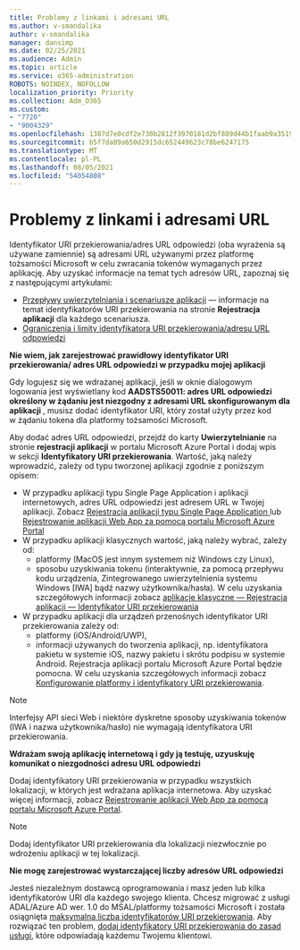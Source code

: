 ```yaml
---
title: Problemy z linkami i adresami URL
ms.author: v-smandalika
author: v-smandalika
manager: dansimp
ms.date: 02/25/2021
ms.audience: Admin
ms.topic: article
ms.service: o365-administration
ROBOTS: NOINDEX, NOFOLLOW
localization_priority: Priority
ms.collection: Adm_O365
ms.custom:
- "7720"
- "9004329"
ms.openlocfilehash: 1387d7e0cdf2e730b2812f3970181d2bf889d44b1faab9a351911840909defb5
ms.sourcegitcommit: b5f7da89a650d2915dc652449623c78be6247175
ms.translationtype: MT
ms.contentlocale: pl-PL
ms.lasthandoff: 08/05/2021
ms.locfileid: "54054808"
---
```

# <a name="issues-with-links-and-urls"></a>Problemy z linkami i adresami URL

Identyfikator URI przekierowania/adres URL odpowiedzi (oba wyrażenia są używane zamiennie) są adresami URL używanymi przez platformę tożsamości Microsoft w celu zwracania tokenów wymaganych przez aplikację. Aby uzyskać informacje na temat tych adresów URL, zapoznaj się z następującymi artykułami:

- [Przepływy uwierzytelniania i scenariusze aplikacji](https://docs.microsoft.com/azure/active-directory/develop/authentication-flows-app-scenarios) — informacje na temat identyfikatorów URI przekierowania na stronie **Rejestracja aplikacji** dla każdego scenariusza.
- [Ograniczenia i limity identyfikatora URI przekierowania/adresu URL odpowiedzi](https://docs.microsoft.com/azure/active-directory/develop/reply-url)

**Nie wiem, jak zarejestrować prawidłowy identyfikator URI przekierowania/ adres URL odpowiedzi w przypadku mojej aplikacji**

Gdy logujesz się we wdrażanej aplikacji, jeśli w oknie dialogowym logowania jest wyświetlany kod **AADSTS50011: adres URL odpowiedzi określony w żądaniu jest niezgodny z adresami URL skonfigurowanym dla aplikacji <your app ID>**, musisz dodać identyfikator URI, który został użyty przez kod w żądaniu tokena dla platformy tożsamości Microsoft.

Aby dodać adres URL odpowiedzi, przejdź do karty **Uwierzytelnianie** na stronie **rejestracji aplikacji** w portalu Microsoft Azure Portal i dodaj wpis w sekcji **Identyfikatory URI przekierowania**. Wartość, jaką należy wprowadzić, zależy od typu tworzonej aplikacji zgodnie z poniższym opisem:

- W przypadku aplikacji typu Single Page Application i aplikacji internetowych, adres URL odpowiedzi jest adresem URL w Twojej aplikacji. Zobacz [Rejestracja aplikacji typu Single Page Application ](https://docs.microsoft.com/azure/active-directory/develop/scenario-spa-app-registration#register-a-redirect-uri) lub [Rejestrowanie aplikacji Web App za pomocą portalu Microsoft Azure Portal](https://docs.microsoft.com/azure/active-directory/develop/scenario-web-app-sign-user-app-registration?tabs=aspnetcore#register-an-app-using-azure-portal)
- W przypadku aplikacji klasycznych wartość, jaką należy wybrać, zależy od:
    - platformy (MacOS jest innym systemem niż Windows czy Linux),
    - sposobu uzyskiwania tokenu (interaktywnie, za pomocą przepływu kodu urządzenia, Zintegrowanego uwierzytelnienia systemu Windows [IWA] bądź nazwy użytkownika/hasła).
    W celu uzyskania szczegółowych informacji zobacz [aplikacje klasyczne — Rejestracja aplikacji — Identyfikator URI przekierowania](https://docs.microsoft.com/azure/active-directory/develop/scenario-desktop-app-registration#redirect-uris)
- W przypadku aplikacji dla urządzeń przenośnych identyfikator URI przekierowania zależy od:
    - platformy (iOS/Android/UWP),
    - informacji używanych do tworzenia aplikacji, np. identyfikatora pakietu w systemie iOS, nazwy pakietu i skrótu podpisu w systemie Android. Rejestracja aplikacji portalu Microsoft Azure Portal będzie pomocna. W celu uzyskania szczegółowych informacji zobacz [Konfigurowanie platformy i identyfikatory URI przekierowania](https://docs.microsoft.com/azure/active-directory/develop/scenario-mobile-app-registration#platform-configuration-and-redirect-uris).

> [!NOTE]
> Interfejsy API sieci Web i niektóre dyskretne sposoby uzyskiwania tokenów (IWA i nazwa użytkownika/hasło) nie wymagają identyfikatora URI przekierowania.

**Wdrażam swoją aplikację internetową i gdy ją testuję, uzyuskuję komunikat o niezgodności adresu URL odpowiedzi**

Dodaj identyfikatory URI przekierowania w przypadku wszystkich lokalizacji, w których jest wdrażana aplikacja internetowa. Aby uzyskać więcej informacji, zobacz [Rejestrowanie aplikacji Web App za pomocą portalu Microsoft Azure Portal](https://docs.microsoft.com/azure/active-directory/develop/scenario-web-app-sign-user-app-registration).

> [!NOTE]
> Dodaj identyfikator URI przekierowania dla lokalizacji niezwłocznie po wdrożeniu aplikacji w tej lokalizacji.

**Nie mogę zarejestrować wystarczającej liczby adresów URL odpowiedzi**

Jesteś niezależnym dostawcą oprogramowania i masz jeden lub kilka identyfikatorów URI dla każdego swojego klienta. Chcesz migrować z usługi ADAL/Azure AD wer. 1.0 do MSAL/platformy tożsamości Microsoft i została osiągnięta [maksymalna liczba identyfikatorów URI przekierowania](https://docs.microsoft.com/azure/active-directory/develop/reply-url#maximum-number-of-redirect-uris). Aby rozwiązać ten problem, [dodaj identyfikatory URI przekierowania do zasad usługi](https://docs.microsoft.com/azure/active-directory/develop/reply-url#add-redirect-uris-to-service-principals), które odpowiadają każdemu Twojemu klientowi.

